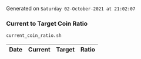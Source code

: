 Generated on `Saturday 02-October-2021 at 21:02:07`

### Current to Target Coin Ratio
`current_coin_ratio.sh`

Date|Current|Target|Ratio
---|---|---|---
